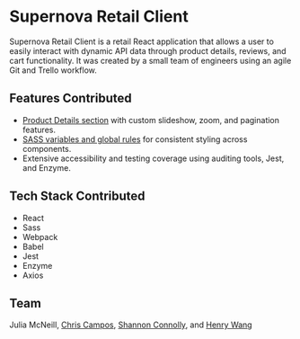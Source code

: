 # Supernova Retail Client

Supernova Retail Client is a retail React application that allows a user to easily interact with dynamic API data through product details, reviews, and cart functionality. It was created by a small team of engineers using an agile Git and Trello workflow.

## Features Contributed

- [Product Details section](https://github.com/juliamcneill/supernova-retail-app/tree/master/src/components/product-detail) with custom slideshow, zoom, and pagination features.
- [SASS variables and global rules](https://github.com/juliamcneill/supernova-retail-app/blob/master/src/styles.scss) for consistent styling across components.
- Extensive accessibility and testing coverage using auditing tools, Jest, and Enzyme.

## Tech Stack Contributed

- React
- Sass
- Webpack
- Babel
- Jest
- Enzyme
- Axios

## Team

Julia McNeill, [Chris Campos](https://github.com/cam1403), [Shannon Connolly](https://github.com/sconnoll), and [Henry Wang](https://github.com/HiHenryW)
